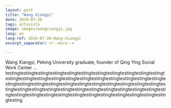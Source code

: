 ```yaml
---
layout: post
title: "Wang Xiangyi"
date: 2019-07-20
tags: activists
image: images/wangxiangyi.jpg
lang: en
lang-ref: 2019-07-20-Wang-Xiangyi
excerpt_separator: <!--more-->

---
```

Wang Xiangyi, Peking University graduate, founder of Qing Ying Social Work Center ...
testingtestingtestingtestingtestingtestingtestingtestingtestingtestingtestingtestingtestingtestingtestingtestingtestingtestingtestingtestingtestingtestingtestingtestingtestingtestingtestingtestingtestingtestingtestingtestingtestingtestingtestingtestingtestingtestingtestingtestingtestingtestingtestingtestingtestingtestingtestingtestingtestingtestingtestingtestingtestingtestingtestingtestingtesting
